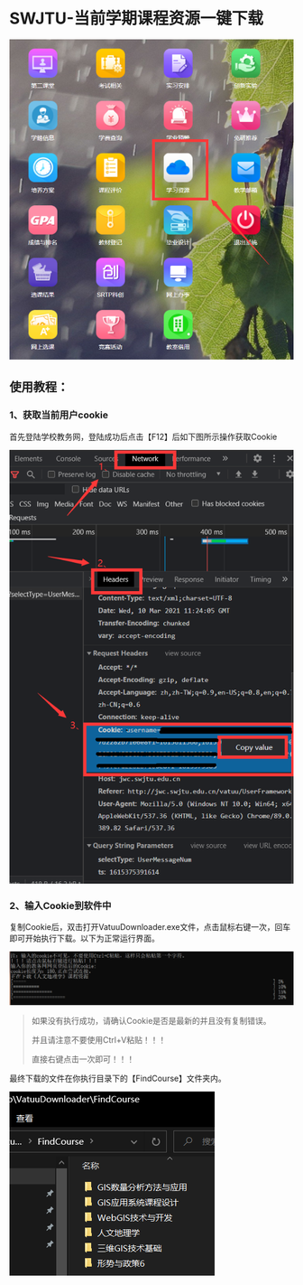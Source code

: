 # SWJTU-当前学期课程资源一键下载

![image-20210310132431577](.\image\image-20210310132431577.png)

## 使用教程：

### 1、获取当前用户cookie

首先登陆学校教务网，登陆成功后点击【F12】后如下图所示操作获取Cookie

![image-20210310193145092](.\image\image-20210310193145092.png)

### 2、输入Cookie到软件中

复制Cookie后，双击打开VatuuDownloader.exe文件，点击鼠标右键一次，回车即可开始执行下载。以下为正常运行界面。

![image-20210310194031882](.\image\image-20210310194031882.png)

> 如果没有执行成功，请确认Cookie是否是最新的并且没有复制错误。
>
> 并且请注意不要使用Ctrl+V粘贴！！！
>
> 直接右键点击一次即可！！！



最终下载的文件在你执行目录下的【FindCourse】文件夹内。

![image-20210310195943421](.\image\image-20210310195943421.png)